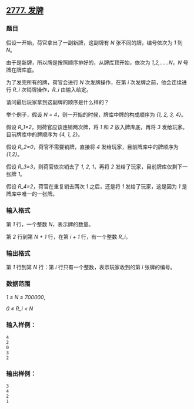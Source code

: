 ## [2777. 发牌](https://www.acwing.com/problem/content/2779/)

### 题目

假设一开始，荷官拿出了一副新牌，这副牌有 *N* 张不同的牌，编号依次为 *1* 到 *N*。

由于是新牌，所以牌是按照顺序排好的，从牌库顶开始，依次为 *1,2,……N*，*N* 号牌在牌库底。

为了发完所有的牌，荷官会进行 *N* 次发牌操作，在第 *i* 次发牌之前，他会连续进行 *R_i* 次销牌操作，*R_i* 由输入给定。

请问最后玩家拿到这副牌的顺序是什么样的？

举个例子，假设 *N = 4*，则一开始的时候，牌库中牌的构成顺序为 *{1, 2, 3, 4}*。

假设 *R_1=2*，则荷官应该连销两次牌，将 *1* 和 *2* 放入牌库底，再将 *3* 发给玩家。目前牌库中的牌顺序为 *{4, 1, 2}*。

假设 *R_2=0*，荷官不需要销牌，直接将 *4* 发给玩家，目前牌库中的牌顺序为 *{1,2}*。

假设 *R_3=3*，则荷官依次销去了 *1, 2, 1*，再将 *2* 发给了玩家，目前牌库仅剩下一张牌 *1*。

假设 *R_4=2*，荷官在重复销去两次 *1* 之后，还是将 *1* 发给了玩家，这是因为 *1* 是牌库中唯一的一张牌。

### 输入格式

第 *1* 行，一个整数 *N*，表示牌的数量。

第 *2* 行到第 *N + 1* 行，在第 *i + 1* 行，有一个整数 *R_i*。

### 输出格式

第 *1* 行到第 *N* 行：第 *i* 行只有一个整数，表示玩家收到的第 *i* 张牌的编号。

### 数据范围

*1 ≤ N ≤ 700000*,

*0 ≤ R_i < N*

### 输入样例：

```
4
2
0
3
2
```

### 输出样例：

```
3
4
2
1
```
